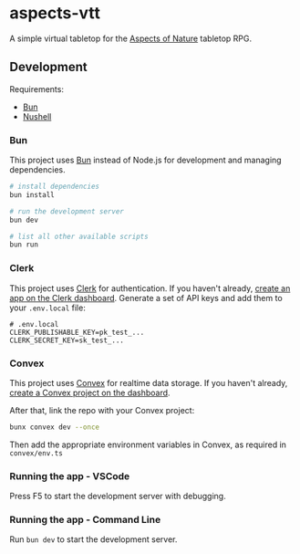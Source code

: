 # aspects-vtt

A simple virtual tabletop for the [Aspects of Nature](https://itsmapleleaf.notion.site/Aspects-of-Nature-5b4407e7a0b34a64ae6d32ca7663e7f2?pvs=4) tabletop RPG.

## Development

Requirements:

- [Bun](https://bun.sh/)
- [Nushell](https://nushell.sh/)

### Bun

This project uses [Bun](https://bun.sh/) instead of Node.js for development and managing dependencies.

```sh
# install dependencies
bun install

# run the development server
bun dev

# list all other available scripts
bun run
```

### Clerk

This project uses [Clerk](https://clerk.com) for authentication. If you haven't already, [create an app on the Clerk dashboard](https://dashboard.clerk.com/). Generate a set of API keys and add them to your `.env.local` file:

```env
# .env.local
CLERK_PUBLISHABLE_KEY=pk_test_...
CLERK_SECRET_KEY=sk_test_...
```

### Convex

This project uses [Convex](https://convex.dev) for realtime data storage. If you haven't already, [create a Convex project on the dashboard](https://dashboard.convex.dev/).

After that, link the repo with your Convex project:

```sh
bunx convex dev --once
```

Then add the appropriate environment variables in Convex, as required in `convex/env.ts`

### Running the app - VSCode

Press F5 to start the development server with debugging.

### Running the app - Command Line

Run `bun dev` to start the development server.
